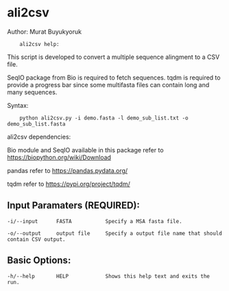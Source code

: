 # ali2csv

Author: Murat Buyukyoruk

        ali2csv help:

This script is developed to convert a multiple sequence alingment to a CSV file. 

SeqIO package from Bio is required to fetch sequences. tqdm is required to provide a progress bar since some multifasta files can contain long and many sequences.
        
Syntax:

        python ali2csv.py -i demo.fasta -l demo_sub_list.txt -o demo_sub_list.fasta

ali2csv dependencies:

Bio module and SeqIO available in this package      refer to https://biopython.org/wiki/Download

pandas                                              refer to https://pandas.pydata.org/

tqdm                                                refer to https://pypi.org/project/tqdm/
	
Input Paramaters (REQUIRED):
----------------------------
	-i/--input		FASTA			Specify a MSA fasta file.

	-o/--output		output file	    Specify a output file name that should contain CSV output.
	
Basic Options:
--------------
	-h/--help		HELP			Shows this help text and exits the run.

